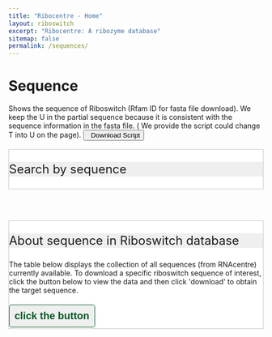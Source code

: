 ```yaml
---
title: "Ribocentre - Home"
layout: riboswitch
excerpt: "Ribocentre: A ribozyme database"
sitemap: false
permalink: /sequences/
---
```

<h1 class="post-title" itemprop="name headline">Sequence</h1>
Shows the sequence of Riboswitch (Rfam ID for fasta file download). We keep the U in the partial sequence because it is consistent with the sequence information in the fasta file. ( We provide the script could change T into U on the page). <a href="https://www.ribocentre.org/downloads/sequence-T2U.ipynb" target="_blank" download="sequence-T2U.ipynb"><button class="btn btn-secondary"><span class="glyphicon glyphicon-download-alt"></span>&nbsp;&nbsp;Download Script</button></a><br><br>
<html>
<head>
<style>
     .header_box {
    border: none;
    background: #efefef;
    font-size:24px
  }
  h2{
    font-size:20px
  }
/* 按钮容器样式 */
    .button-container {
      display: flex;
      justify-content: left;
      align-items: center;
      height: 50px;
    }
    /* 按钮样式 */
    .button {
      display: block;
      padding: 10px;
      margin-right: 10px;
      text-align: center;
      background-color: #efefef;
      color: #005826;
      text-decoration: none;
      font-weight: bold;
      font-size: 20px;
      border: 1px solid #005826;
      border-radius: 5px;
      
    }
    /* 鼠标悬停样式 */
    .button:hover {
      background-color: #999;
      cursor: pointer;
    }
    /* 样式表格 */
    table {
        border: 2px solid #f8f8ff;
        border: 2px solid #767676;
		    border: 2px solid #767676;
		    border-radius: 5px;
		    background-color: #fff;
        }
		  th {
        background-color: #719B71;
        background-color: #719B71;
        background-color: #005826;
        color: rgba(255,255,255,0.9);
		    cursor: pointer;
        }
		  td {
		    background-color: #ffffff;
		    background-color: #f9f9f9;
		    background-color: #f9f9f9;
		    }		
		  th, td {
		  min-width: 90px;
		  padding: 10px 10px;
		}
    /* 隐藏所有 sheet */
    .sheet {
      display: none;
    }
</style>
</head>
<div class="sectiontitle" style="border: 1px solid #C9C9C9; background-color: #fff;">
<p class="header_box" >Search by sequence</p>
<head>
    <title>Sequence search</title>
  </head>
  <body>
    <rnacentral-sequence-search
            databases='["ribocentre"]'
            examples='[
              {"description": "c-di-GMP-II-GAG riboswitch", "urs": "", "sequence": "CUGCACGCGGGAGGCUGUGAUCCGCCGGACGUACCGACUGCGGCCACCGCAGUCCGGCGGGGAGCCACUGGUGAGACCGGCCCCCGAAG"},
              {"description": "TPP riboswitch (THI element)", "urs": "", "sequence": "GTGTCCACTCACGGGTGCGCTTCATTAAGCGCTGAGAATAAACCGTTTGAACCTGATCCGGGTTATGCCGGCGATAGGAAGAGAATTATGCATAATG"}
            ]'
            rfam="true"
    />
  <script type="text/javascript" src="https://www.ribocentre.org/js/RNAcentral-sequence-search.js"></script></body>
</div>

<br><br>
<div class="sectiontitle" style="border: 1px solid #C9C9C9; background-color: #fff;">
<p class="header_box" >About sequence in Riboswitch database</p>
The table below displays the collection of all sequences (from RNAcentre) currently available. To download a specific riboswitch sequence of interest, click the button below to view the data and then click 'download' to obtain the target sequence.<br><br>
<div class="button-container">
  <button class="button" onclick="toggleTable('table1')">click the button</button>
  
</div>
        
<div id="table1" class="table" style="display: none;">
  <h2></h2>
  <table>
    <tr>
      <th>Name</th>
      <th>Rfam ID</th>
      <th>Download linker</th>
    </tr>
        
     <tr>
      <td><a href='https://riboswitch.ribocentre.org/docs/FMN' target='_blank'>FMN</a></td>
      <td>RF00050</td>
      <td><a href="#" onclick="downloadFile('/downloads/sequences/RF00050.fa.gz')">Download</a></td>
    </tr> 
            
     <tr>
      <td><a href='https://riboswitch.ribocentre.org/docs/TPP' target='_blank'>TPP</a></td>
      <td>RF00059</td>
      <td><a href="#" onclick="downloadFile('/downloads/sequences/RF00059.fa.gz')">Download</a></td>
    </tr> 
            
     <tr>
      <td><a href='https://riboswitch.ribocentre.org/docs/Manganese' target='_blank'>Mn2+</a></td>
      <td>RF00080</td>
      <td><a href="#" onclick="downloadFile('/downloads/sequences/RF00080.fa.gz')">Download</a></td>
    </tr> 
            
     <tr>
      <td><a href='https://riboswitch.ribocentre.org/docs/SAM-I_clan' target='_blank'>SAM-I</a></td>
      <td>RF00162</td>
      <td><a href="#" onclick="downloadFile('/downloads/sequences/RF00162.fa.gz')">Download</a></td>
    </tr> 
            
     <tr>
      <td><a href='https://riboswitch.ribocentre.org/docs/Guanine' target='_blank'>Guanine</a></td>
      <td>RF00167</td>
      <td><a href="#" onclick="downloadFile('/downloads/sequences/RF00167.fa.gz')">Download</a></td>
    </tr> 
            
     <tr>
      <td><a href='https://riboswitch.ribocentre.org/docs/Lysine' target='_blank'>Lysine</a></td>
      <td>RF00168</td>
      <td><a href="#" onclick="downloadFile('/downloads/sequences/RF00168.fa.gz')">Download</a></td>
    </tr> 
            
     <tr>
      <td><a href='https://riboswitch.ribocentre.org/docs/Cobalamine' target='_blank'>AdoCbl</a></td>
      <td>RF00174</td>
      <td><a href="#" onclick="downloadFile('/downloads/sequences/RF00174.fa.gz')">Download</a></td>
    </tr> 
            
     <tr>
      <td><a href='https://riboswitch.ribocentre.org/docs/T-box' target='_blank'>T-box</a></td>
      <td>RF00230</td>
      <td><a href="#" onclick="downloadFile('/downloads/sequences/RF00230.fa.gz')">Download</a></td>
    </tr> 
            
     <tr>
      <td><a href='https://riboswitch.ribocentre.org/docs/GlcN6P' target='_blank'>GlcN6P</a></td>
      <td>RF00234</td>
      <td><a href="#" onclick="downloadFile('/downloads/sequences/RF00234.fa.gz')">Download</a></td>
    </tr> 
            
     <tr>
      <td><a href='https://riboswitch.ribocentre.org/docs/c-di-AMP' target='_blank'>c-di-AMP</a></td>
      <td>RF00379</td>
      <td><a href="#" onclick="downloadFile('/downloads/sequences/RF00379.fa.gz')">Download</a></td>
    </tr> 
            
     <tr>
      <td><a href='https://riboswitch.ribocentre.org/docs/Magnesium' target='_blank'>Mg2＋-I</a></td>
      <td>RF00380</td>
      <td><a href="#" onclick="downloadFile('/downloads/sequences/RF00380.fa.gz')">Download</a></td>
    </tr> 
            
     <tr>
      <td><a href='https://riboswitch.ribocentre.org/docs/Guanidine' target='_blank'>Guanidine-I</a></td>
      <td>RF00442</td>
      <td><a href="#" onclick="downloadFile('/downloads/sequences/RF00442.fa.gz')">Download</a></td>
    </tr> 
            
     <tr>
      <td><a href='https://riboswitch.ribocentre.org/docs/Glycine' target='_blank'>Glycine</a></td>
      <td>RF00504</td>
      <td><a href="#" onclick="downloadFile('/downloads/sequences/RF00504.fa.gz')">Download</a></td>
    </tr> 
            
     <tr>
      <td><a href='https://riboswitch.ribocentre.org/docs/SAM-II_clan' target='_blank'>SAM-II</a></td>
      <td>RF00521</td>
      <td><a href="#" onclick="downloadFile('/downloads/sequences/RF00521.fa.gz')">Download</a></td>
    </tr> 
            
     <tr>
      <td><a href='https://riboswitch.ribocentre.org/docs/PreQ' target='_blank'>PreQ1-I</a></td>
      <td>RF00522</td>
      <td><a href="#" onclick="downloadFile('/downloads/sequences/RF00522.fa.gz')">Download</a></td>
    </tr> 
            
     <tr>
      <td><a href='https://riboswitch.ribocentre.org/docs/SAM-I_clan' target='_blank'>SAM-IV</a></td>
      <td>RF00634</td>
      <td><a href="#" onclick="downloadFile('/downloads/sequences/RF00634.fa.gz')">Download</a></td>
    </tr> 
            
     <tr>
      <td><a href='https://riboswitch.ribocentre.org/docs/c-di-GMP' target='_blank'>c-di-GMP</a></td>
      <td>RF01051</td>
      <td><a href="#" onclick="downloadFile('/downloads/sequences/RF01051.fa.gz')">Download</a></td>
    </tr> 
            
     <tr>
      <td><a href='https://riboswitch.ribocentre.org/docs/PreQ' target='_blank'>PreQ1-II</a></td>
      <td>RF01054</td>
      <td><a href="#" onclick="downloadFile('/downloads/sequences/RF01054.fa.gz')">Download</a></td>
    </tr> 
            
     <tr>
      <td><a href='https://riboswitch.ribocentre.org/docs/MoCo&Wco' target='_blank'>MoCo</a></td>
      <td>RF01055</td>
      <td><a href="#" onclick="downloadFile('/downloads/sequences/RF01055.fa.gz')">Download</a></td>
    </tr> 
            
     <tr>
      <td><a href='https://riboswitch.ribocentre.org/docs/Magnesium' target='_blank'>Mg2＋-II</a></td>
      <td>RF01056</td>
      <td><a href="#" onclick="downloadFile('/downloads/sequences/RF01056.fa.gz')">Download</a></td>
    </tr> 
            
     <tr>
      <td><a href='https://riboswitch.ribocentre.org/docs/SAH' target='_blank'>SAH</a></td>
      <td>RF01057</td>
      <td><a href="#" onclick="downloadFile('/downloads/sequences/RF01057.fa.gz')">Download</a></td>
    </tr> 
            
     <tr>
      <td><a href='https://riboswitch.ribocentre.org/docs/Guanidine' target='_blank'>Guanidine-II</a></td>
      <td>RF01068</td>
      <td><a href="#" onclick="downloadFile('/downloads/sequences/RF01068.fa.gz')">Download</a></td>
    </tr> 
            
     <tr>
      <td><a href='https://riboswitch.ribocentre.org/docs/Cobalamine' target='_blank'>AdoCbl</a></td>
      <td>RF01482</td>
      <td><a href="#" onclick="downloadFile('/downloads/sequences/RF01482.fa.gz')">Download</a></td>
    </tr> 
            
     <tr>
      <td><a href='https://riboswitch.ribocentre.org/docs/Cobalamine' target='_blank'>AqCbl</a></td>
      <td>RF01689</td>
      <td><a href="#" onclick="downloadFile('/downloads/sequences/RF01689.fa.gz')">Download</a></td>
    </tr> 
            
     <tr>
      <td><a href='https://riboswitch.ribocentre.org/docs/Glutamine' target='_blank'>Glutamine-II</a></td>
      <td>RF01704</td>
      <td><a href="#" onclick="downloadFile('/downloads/sequences/RF01704.fa.gz')">Download</a></td>
    </tr> 
            
     <tr>
      <td><a href='https://riboswitch.ribocentre.org/docs/SAM-I_clan' target='_blank'>SAM-I/IV</a></td>
      <td>RF01725</td>
      <td><a href="#" onclick="downloadFile('/downloads/sequences/RF01725.fa.gz')">Download</a></td>
    </tr> 
            
     <tr>
      <td><a href='https://riboswitch.ribocentre.org/docs/SAM-SAH' target='_blank'>SAM-SAH</a></td>
      <td>RF01727</td>
      <td><a href="#" onclick="downloadFile('/downloads/sequences/RF01727.fa.gz')">Download</a></td>
    </tr> 
            
     <tr>
      <td><a href='https://riboswitch.ribocentre.org/docs/Fluoride' target='_blank'>Fluoride</a></td>
      <td>RF01734</td>
      <td><a href="#" onclick="downloadFile('/downloads/sequences/RF01734.fa.gz')">Download</a></td>
    </tr> 
            
     <tr>
      <td><a href='https://riboswitch.ribocentre.org/docs/Glutamine' target='_blank'>Glutamine-I</a></td>
      <td>RF01739</td>
      <td><a href="#" onclick="downloadFile('/downloads/sequences/RF01739.fa.gz')">Download</a></td>
    </tr> 
            
     <tr>
      <td><a href='https://riboswitch.ribocentre.org/docs/ZTP' target='_blank'>ZTP</a></td>
      <td>RF01750</td>
      <td><a href="#" onclick="downloadFile('/downloads/sequences/RF01750.fa.gz')">Download</a></td>
    </tr> 
            
     <tr>
      <td><a href='https://riboswitch.ribocentre.org/docs/Guanidine' target='_blank'>Guanidine-III</a></td>
      <td>RF01763</td>
      <td><a href="#" onclick="downloadFile('/downloads/sequences/RF01763.fa.gz')">Download</a></td>
    </tr> 
            
     <tr>
      <td><a href='https://riboswitch.ribocentre.org/docs/Azaaromatic' target='_blank'>Azaaromatic</a></td>
      <td>RF01764</td>
      <td><a href="#" onclick="downloadFile('/downloads/sequences/RF01764.fa.gz')">Download</a></td>
    </tr> 
            
     <tr>
      <td><a href='https://riboswitch.ribocentre.org/docs/SAM-III' target='_blank'>SAM-III</a></td>
      <td>RF01767</td>
      <td><a href="#" onclick="downloadFile('/downloads/sequences/RF01767.fa.gz')">Download</a></td>
    </tr> 
            
     <tr>
      <td><a href='https://riboswitch.ribocentre.org/docs/c-di-GMP' target='_blank'>c-di-GMP-II</a></td>
      <td>RF01786</td>
      <td><a href="#" onclick="downloadFile('/downloads/sequences/RF01786.fa.gz')">Download</a></td>
    </tr> 
            
     <tr>
      <td><a href='https://riboswitch.ribocentre.org/docs/SAM-II_clan' target='_blank'>SAM-V</a></td>
      <td>RF01826</td>
      <td><a href="#" onclick="downloadFile('/downloads/sequences/RF01826.fa.gz')">Download</a></td>
    </tr> 
            
     <tr>
      <td><a href='https://riboswitch.ribocentre.org/docs/THF' target='_blank'>THF-I</a></td>
      <td>RF01831</td>
      <td><a href="#" onclick="downloadFile('/downloads/sequences/RF01831.fa.gz')">Download</a></td>
    </tr> 
            
     <tr>
      <td><a href='https://riboswitch.ribocentre.org/docs/PreQ' target='_blank'>preQ1-III</a></td>
      <td>RF02680</td>
      <td><a href="#" onclick="downloadFile('/downloads/sequences/RF02680.fa.gz')">Download</a></td>
    </tr> 
            
     <tr>
      <td><a href='https://riboswitch.ribocentre.org/docs/NiCo' target='_blank'>NiCo</a></td>
      <td>RF02683</td>
      <td><a href="#" onclick="downloadFile('/downloads/sequences/RF02683.fa.gz')">Download</a></td>
    </tr> 
            
     <tr>
      <td><a href='https://riboswitch.ribocentre.org/docs/SAM-VI' target='_blank'>SAM-VI</a></td>
      <td>RF02885</td>
      <td><a href="#" onclick="downloadFile('/downloads/sequences/RF02885.fa.gz')">Download</a></td>
    </tr> 
            
     <tr>
      <td><a href='https://riboswitch.ribocentre.org/docs/PRA' target='_blank'>PRA</a></td>
      <td>RF02974</td>
      <td><a href="#" onclick="downloadFile('/downloads/sequences/RF02974.fa.gz')">Download</a></td>
    </tr> 
            
     <tr>
      <td><a href='https://riboswitch.ribocentre.org/docs/THF' target='_blank'>THF-II</a></td>
      <td>RF02977</td>
      <td><a href="#" onclick="downloadFile('/downloads/sequences/RF02977.fa.gz')">Download</a></td>
    </tr> 
            
     <tr>
      <td><a href='https://riboswitch.ribocentre.org/docs/NAD' target='_blank'>NAD+-I</a></td>
      <td>RF03013</td>
      <td><a href="#" onclick="downloadFile('/downloads/sequences/RF03013.fa.gz')">Download</a></td>
    </tr> 
            
     <tr>
      <td><a href='https://riboswitch.ribocentre.org/docs/Li' target='_blank'>Li+-II</a></td>
      <td>RF03038</td>
      <td><a href="#" onclick="downloadFile('/downloads/sequences/RF03038.fa.gz')">Download</a></td>
    </tr> 
            
     <tr>
      <td><a href='https://riboswitch.ribocentre.org/docs/Xanthine' target='_blank'>Xanthine-I</a></td>
      <td>RF03054</td>
      <td><a href="#" onclick="downloadFile('/downloads/sequences/RF03054.fa.gz')">Download</a></td>
    </tr> 
            
     <tr>
      <td><a href='https://riboswitch.ribocentre.org/docs/Li' target='_blank'>Li+-I</a></td>
      <td>RF03057</td>
      <td><a href="#" onclick="downloadFile('/downloads/sequences/RF03057.fa.gz')">Download</a></td>
    </tr> 
            
     <tr>
      <td><a href='https://riboswitch.ribocentre.org/docs/Na' target='_blank'>Na+-I</a></td>
      <td>RF03071</td>
      <td><a href="#" onclick="downloadFile('/downloads/sequences/RF03071.fa.gz')">Download</a></td>
    </tr> 
            
     <tr>
      <td><a href='https://riboswitch.ribocentre.org/docs/2-dG' target='_blank'>2-dG-II</a></td>
      <td>RF03165</td>
      <td><a href="#" onclick="downloadFile('/downloads/sequences/RF03165.fa.gz')">Download</a></td>
    </tr> 
            
     <tr>
      <td><a href='https://riboswitch.ribocentre.org/docs/c-di-GMP' target='_blank'>c-di-GMP</a></td>
      <td>RF03167</td>
      <td><a href="#" onclick="downloadFile('/downloads/sequences/RF03167.fa.gz')">Download</a></td>
    </tr> 
            
     <tr>
      <td><a href='https://riboswitch.ribocentre.org/docs/c-di-GMP' target='_blank'>c-di-GMP</a></td>
      <td>RF03168</td>
      <td><a href="#" onclick="downloadFile('/downloads/sequences/RF03168.fa.gz')">Download</a></td>
    </tr> 
            
     <tr>
      <td><a href='https://riboswitch.ribocentre.org/docs/c-di-GMP' target='_blank'>c-di-GMP</a></td>
      <td>RF03169</td>
      <td><a href="#" onclick="downloadFile('/downloads/sequences/RF03169.fa.gz')">Download</a></td>
    </tr> 
            
     <tr>
      <td><a href='https://riboswitch.ribocentre.org/docs/c-di-GMP' target='_blank'>c-di-GMP</a></td>
      <td>RF03170</td>
      <td><a href="#" onclick="downloadFile('/downloads/sequences/RF03170.fa.gz')">Download</a></td>
    </tr> 
            
    </table>
</div>


<script>
function toggleTable(tableId) {
  var table = document.getElementById(tableId);
  if (table.style.display === 'none') {
    table.style.display = 'block';
  } else {
    table.style.display = 'none';
  }
}

function downloadFile(filePath) {
  // Create a temporary link element with the download URL
  var link = document.createElement('a');
  link.href = filePath;
  link.download = filePath.split('/').pop(); // Set the filename to the last part of the URL
  document.body.appendChild(link);

  // Trigger a click event on the link to start the download
  link.click();

  // Remove the link from the DOM
  document.body.removeChild(link);
}
</script>
        